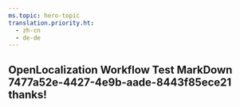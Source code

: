 ```yaml
---
ms.topic: hero-topic
translation.priority.ht: 
  - zh-cn
  - de-de
---
```

## OpenLocalization Workflow Test MarkDown 7477a52e-4427-4e9b-aade-8443f85ece21 thanks!
